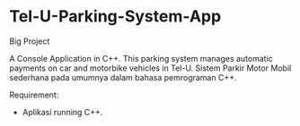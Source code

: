 # Tel-U-Parking-System-App

Big Project

A Console Application in C++. This parking system manages automatic payments on car and motorbike vehicles in Tel-U. Sistem Parkir Motor Mobil sederhana pada umumnya dalam bahasa pemrograman C++.

Requirement:
- Aplikasi running C++.
